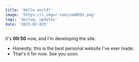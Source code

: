 ```yaml
---
title: 'Hello world!'
image: 'https://i.imgur.com/yumDEQt.png'
tags: 'devlog, updates'
date: '2023-02-025'
---
```


It's **00:50** now, and I'm developing the site. 
- Honestly, this is the best personal website I've ever made.
- That's it for now. See you soon.
